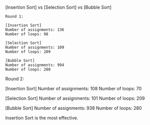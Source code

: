 [Insertion Sort] vs [Selection Sort] vs [Bubble Sort]

~~~~~~~~~~~~~~~~~~~~~
Round 1: 

[Insertion Sort]
Number of assignments: 136
Number of loops: 98

[Selection Sort]
Number of assignments: 109
Number of loops: 209

[Bubble Sort]
Number of assignments: 994
Number of loops: 280

~~~~~~~~~~~~~~~~~~~~~
Round 2:

[Insertion Sort]
Number of assignments: 108
Number of loops: 70

[Selection Sort]
Number of assignments: 101
Number of loops: 209

[Bubble Sort]
Number of assignments: 938
Number of loops: 280

Insertion Sort is the most effective.

